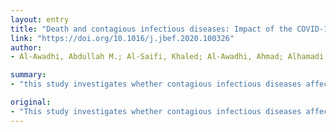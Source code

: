 ```yaml
---
layout: entry
title: "Death and contagious infectious diseases: Impact of the COVID-19 virus on stock market returns"
link: "https://doi.org/10.1016/j.jbef.2020.100326"
author:
- Al-Awadhi, Abdullah M.; Al-Saifi, Khaled; Al-Awadhi, Ahmad; Alhamadi, Salah

summary:
- "this study investigates whether contagious infectious diseases affect stock market outcomes. We use panel data regression analysis to measure the effect of the COVID-19 virus on the Chinese stock market. The findings indicate that both the daily growth in total confirmed cases and in total cases of death caused by the virus have significant negative effects on stock returns across all companies. This study is based on the results of a natural experiment. It is hoped the study will be used to assess the effects of the virus on Chinese stock markets. Both the daily increase in the effect on stock markets have negative effects. Study. Using panel data. regression analysis."

original:
- "This study investigates whether contagious infectious diseases affect stock market outcomes. As a natural experiment, we use panel data regression analysis to measure the effect of the COVID-19 virus, which is a contagious infectious disease, on the Chinese stock market. The findings indicate that both the daily growth in total confirmed cases and in total cases of death caused by COVID-19 have significant negative effects on stock returns across all companies."
---
```


